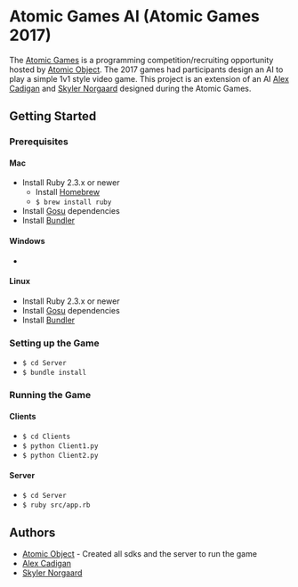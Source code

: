 # Atomic Games AI (Atomic Games 2017)

The [Atomic Games](http://atomic-games.atomicobject.com/) is a programming competition/recruiting opportunity hosted by [Atomic Object](https://atomicobject.com/).  The 2017 games had participants design an AI to play a simple 1v1 style video game.  This project is an extension of an AI [Alex Cadigan](https://github.com/AlexCadigan) and [Skyler Norgaard](https://github.com/skylernorgaard1) designed during the Atomic Games.  

## Getting Started

### Prerequisites

#### Mac

* Install Ruby 2.3.x or newer
  * Install [Homebrew](https://brew.sh/)
  * `$ brew install ruby`
* Install [Gosu](https://github.com/gosu/gosu/wiki/Getting-Started-on-OS-X) dependencies
* Install [Bundler](https://bundler.io/)

#### Windows

* 

#### Linux

* Install Ruby 2.3.x or newer
* Install [Gosu](https://github.com/gosu/gosu/wiki/Getting-Started-on-Linux) dependencies
* Install [Bundler](https://bundler.io/)

### Setting up the Game

* `$ cd Server`
* `$ bundle install`

### Running the Game

#### Clients

* `$ cd Clients`
* `$ python Client1.py`
* `$ python Client2.py`

#### Server

* `$ cd Server`
* `$ ruby src/app.rb`

## Authors

* [Atomic Object](https://atomicobject.com/) - Created all sdks and the server to run the game
* [Alex Cadigan](https://github.com/AlexCadigan)
* [Skyler Norgaard](https://github.com/skylernorgaard1)
